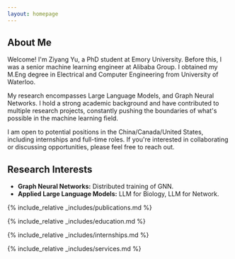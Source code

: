 ```yaml
---
layout: homepage
---
```


## About Me

Welcome! I'm Ziyang Yu, a PhD student at Emory University. Before this, I was a senior machine learning engineer at Alibaba Group. I obtained my M.Eng degree in Electrical and Computer Engineering from University of Waterloo.

My research encompasses Large Language Models, and Graph Neural Networks. I hold a strong academic background and have contributed to multiple research projects, constantly pushing the boundaries of what's possible in the machine learning field.

I am open to potential positions in the China/Canada/United States, including internships and full-time roles. If you're interested in collaborating or discussing opportunities, please feel free to reach out.

## Research Interests

- **Graph Neural Networks:** Distributed training of GNN.
- **Applied Large Language Models:** LLM for Biology, LLM for Network.


<!-- ## News

- **[Feb. 2020]** Our paper about incremental learning is accepted to CVPR 2020.
- **[Feb. 2020]** We will host the ACM Multimedia Asia 2020 conference in Singapore!
- **[Sept. 2019]** Our paper about few-shot learning is accepted to NeurIPS 2019.
- **[Mar. 2019]** Our paper about few-shot learning is accepted to CVPR 2019. -->

{% include_relative _includes/publications.md %}

{% include_relative _includes/education.md %}

{% include_relative _includes/internships.md %}

{% include_relative _includes/services.md %}
